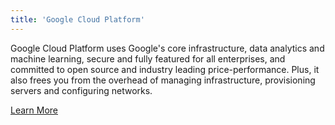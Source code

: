 ```yaml
---
title: 'Google Cloud Platform'
---
```


Google Cloud Platform uses Google's core infrastructure, data analytics and machine learning, secure and fully featured for all enterprises, and committed to open source and industry leading price-performance. Plus, it also frees you from the overhead of managing infrastructure, provisioning servers and configuring networks. 

[Learn More](https://cloud.google.com?classes=xdci-button)